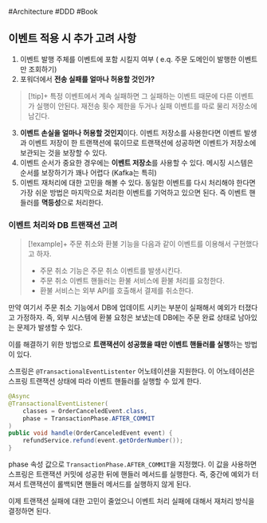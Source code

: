 #Architecture #DDD #Book

## 이벤트 적용 시 추가 고려 사항
1. 이벤트 발행 주체를 이벤트에 포함 시킬지 여부 ( e.q. 주문 도메인이 발행한 이벤트만 조회하기)
2. 포워더에서 **전송 실패를 얼마나 허용할 것인가?**
> [!tip]+ 
> 특정 이벤트에서 계속 실패하면 그 실패하는 이벤트 때문에 다른 이벤트가 실행이 안된다. 재전송 횟수 제한을 두거나 실패 이벤트를 따로 물리 저장소에 남긴다.

3. **이벤트 손실을 얼마나 허용할 것인지**이다. 이벤트 저장소를 사용한다면 이벤트 발생과 이벤트 저장이 한 트랜잭션에 묶이므로 트랜잭션에 성공하면 이벤트가 저장소에 보관되는 것을 보장할 수 있다.
4. 이벤트 순서가 중요한 경우에는 **이벤트 저장소**를 사용할 수 있다. 메시징 시스템은 순서를 보장하기가 꽤나 어렵다 (Kafka는 특히)
5. 이벤트 재처리에 대한 고민을 해볼 수 있다. 동일한 이벤트를 다시 처리해야 한다면 가장 쉬운 방법은 마지막으로 처리한 이벤트를 기억하고 있으면 된다. 즉 이벤트 핸들러를 **멱등성**으로 처리한다.

### 이벤트 처리와 DB 트랜잭션 고려
> [!example]+ 
> 주문 취소와 환불 기능을 다음과 같이 이벤트를 이용해서 구현했다고 하자.
> 
> + 주문 취소 기능은 주문 취소 이벤트를 발생시킨다.
> + 주문 취소 이벤트 핸들러는 환불 서비스에 환불 처리를 요청한다.
> + 환불 서비스는 외부 API를 호출해서 결제를 취소한다.

만약 여기서 주문 취소 기능에서 DB에 업데이트 시키는 부분이 실패해서 예외가 터졌다고 가정하자. 즉, 외부 시스템에 환불 요청은 보냈는데 DB에는 주문 완료 상태로 남아있는 문제가 발생할 수 있다.

이를 해결하기 위한 방법으로 **트랜잭션이 성공했을 때만 이벤트 핸들러를 실행**하는 방법이 있다.

스프링은 `@TransactionalEventListenter` 어노테이션을 지원한다. 이 어노테이션은 스프링 트랜잭션 상태에 따라 이벤트 핸들러를 실행할 수 있게 한다.

```java
@Async  
@TransactionalEventListener(  
    classes = OrderCanceledEvent.class,  
    phase = TransactionPhase.AFTER_COMMIT  
)  
public void handle(OrderCanceledEvent event) {  
    refundService.refund(event.getOrderNumber());  
}
```

phase 속성 값으로 `TransactionPhase.AFTER_COMMIT`을 지정했다. 이 값을 사용하면 스프링은 트랜잭션 커밋에 성공한 뒤에 핸들러 메서드를 실행한다. 즉, 중간에 예외가 터져서 트랜잭션이 롤백되면 핸들러 메서드를 실행하지 않게 된다.

이제 트랜잭션 실패에 대한 고민이 줄었으니 이벤트 처리 실패에 대해서 재처리 방식을 결정하면 된다.